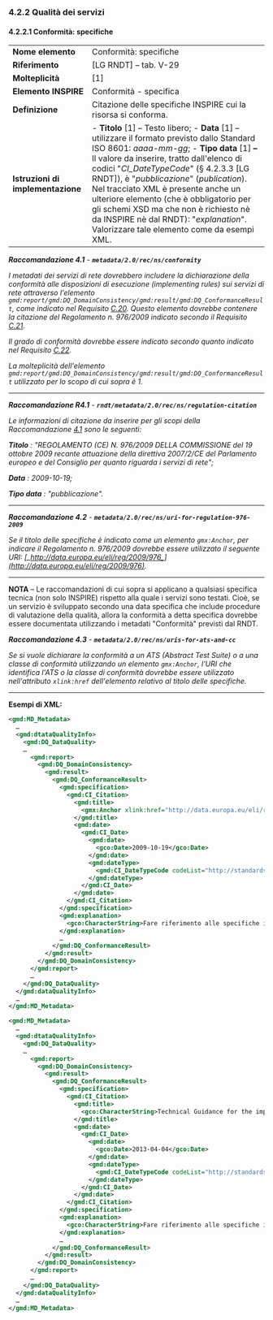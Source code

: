 ### 4.2.2 Qualità dei servizi

#### 4.2.2.1 Conformità: specifiche

|  |  |
| --- | --- |
| **Nome elemento** | Conformità: specifiche |
| **Riferimento** | [LG RNDT] – tab. V-29 |
| **Molteplicità** | [1] |
| **Elemento INSPIRE** | Conformità - specifica |
| **Definizione** | Citazione delle specifiche INSPIRE cui la risorsa si conforma. |
| **Istruzioni di implementazione** | - **Titolo** [1] – Testo libero; - **Data** [1] – utilizzare il formato previsto dallo Standard ISO 8601: _aaaa-mm-gg_; - **Tipo data** [1] **–** Il valore da inserire, tratto dall&#39;elenco di codici &quot;_CI\_DateTypeCode_&quot; (§ 4.2.3.3 [LG RNDT]), è &quot;_pubblicazione_&quot; (_publication_). Nel tracciato XML è presente anche un ulteriore elemento (che è obbligatorio per gli schemi XSD ma che non è richiesto nè da INSPIRE nè dal RNDT): &quot;_explanation_&quot;. Valorizzare tale elemento come da esempi XML. |

<a name=rec4.1>***Raccomandazione 4.1**</a> - **```metadata/2.0/rec/ns/conformity```***

*I metadati dei servizi di rete dovrebbero includere la dichiarazione della conformità alle disposizioni di esecuzione (implementing rules) sui servizi di rete attraverso l&#39;elemento ```gmd:report/gmd:DQ_DomainConsistency/gmd:result/gmd:DQ_ConformanceResult```, come indicato nel Requisito [C.20](../../common/data-quality.md#C.20). Questo elemento dovrebbe contenere la citazione del Regolamento n. 976/2009 indicato secondo il Requisito [C.21](../../common/data-quality.md#C.21).*

*Il grado di conformità dovrebbe essere indicato secondo quanto indicato nel Requisito [C.22](../../common/data-quality.md#C.22).*

*La molteplicità dell&#39;elemento ```gmd:report/gmd:DQ_DomainConsistency/gmd:result/gmd:DQ_ConformanceResult``` utilizzato per lo scopo di cui sopra è 1.*

---

***Raccomandazione R4.1** - **```rndt/metadata/2.0/rec/ns/regulation-citation```***

*Le informazioni di citazione da inserire per gli scopi della Raccomandazione [4.1](#rec4.1) sono le seguenti:*

***Titolo** : &quot;REGOLAMENTO (CE) N. 976/2009 DELLA COMMISSIONE del 19 ottobre 2009 recante attuazione della direttiva 2007/2/CE del Parlamento europeo e del Consiglio per quanto riguarda i servizi di rete&quot;;*

***Data** : 2009-10-19;*

***Tipo data** : &quot;pubblicazione&quot;.*

---

***Raccomandazione 4.2** - **```metadata/2.0/rec/ns/uri-for-regulation-976-2009```***

*Se il titolo delle specifiche è indicato come un elemento ```gmx:Anchor```, per indicare il Regolamento n. 976/2009 dovrebbe essere utilizzato il seguente URI: [_http://data.europa.eu/eli/reg/2009/976_](http://data.europa.eu/eli/reg/2009/976).*

---

**NOTA** – Le raccomandazioni di cui sopra si applicano a qualsiasi specifica tecnica (non solo INSPIRE) rispetto alla quale i servizi sono testati. Cioè, se un servizio è sviluppato secondo una data specifica che include procedure di valutazione della qualità, allora la conformità a detta specifica dovrebbe essere documentata utilizzando i metadati &quot;Conformità&quot; previsti dal RNDT.

***Raccomandazione 4.3** - **```metadata/2.0/rec/ns/uris-for-ats-and-cc```***

*Se si vuole dichiarare la conformità a un ATS (Abstract Test Suite) o a una classe di conformità utilizzando un elemento ```gmx:Anchor```, l&#39;URI che identifica l&#39;ATS o la classe di conformità dovrebbe essere utilizzato nell&#39;attributo ```xlink:href``` dell&#39;elemento relativo al titolo delle specifiche.*

---

**Esempi di XML:**

```xml
<gmd:MD_Metadata>
  …
  <gmd:dtataQualityInfo>
    <gmd:DQ_DataQuality>
    …
      <gmd:report>
        <gmd:DQ_DomainConsistency>
          <gmd:result>
            <gmd:DQ_ConformanceResult>
              <gmd:specification>
                <gmd:CI_Citation>
                  <gmd:title>
                    <gmx:Anchor xlink:href="http://data.europa.eu/eli/reg/2009/976">REGOLAMENTO (CE) N. 976/2009 DELLA COMMISSIONE del 19 ottobre 2009 recante attuazione della direttiva 2007/2/CE del Parlamento europeo e del Consiglio per quanto riguarda i servizi di rete</gmx:Anchor>
                  </gmd:title>
                  <gmd:date>
                    <gmd:CI_Date>
                      <gmd:date>
                        <gco:Date>2009-10-19</gco:Date>
                      </gmd:date>
                      <gmd:dateType>
                        <gmd:CI_DateTypeCode codeList="http://standards.iso.org/iso/19139/resources/gmxCodelists.xml#CI_DateTypeCode" codeListValue="publication">pubblicazione</gmd:CI_DateTypeCode>
                      </gmd:dateType>
                    </gmd:CI_Date>
                  </gmd:date>
                </gmd:CI_Citation>
              </gmd:specification>
              <gmd:explanation>
                <gco:CharacterString>Fare riferimento alle specifiche indicate</gco:CharacterString>
              </gmd:explanation>
              …
            </gmd:DQ_ConformanceResult>
          </gmd:result>
        </gmd:DQ_DomainConsistency>
      </gmd:report>
      …
    </gmd:DQ_DataQuality>
  </gmd:dataQualityInfo>
  …
</gmd:MD_Metadata>
```

```xml
<gmd:MD_Metadata>
  …
  <gmd:dtataQualityInfo>
    <gmd:DQ_DataQuality>
    …
      <gmd:report>
        <gmd:DQ_DomainConsistency>
          <gmd:result>
            <gmd:DQ_ConformanceResult>
              <gmd:specification>
                <gmd:CI_Citation>
                  <gmd:title>
                    <gco:CharacterString>Technical Guidance for the implementation of INSPIRE View Services</gco:CharacterString>
                  </gmd:title>
                  <gmd:date>
                    <gmd:CI_Date>
                      <gmd:date>
                        <gco:Date>2013-04-04</gco:Date>
                      </gmd:date>
                      <gmd:dateType>
                        <gmd:CI_DateTypeCode codeList="http://standards.iso.org/iso/19139/resources/gmxCodelists.xml#CI_DateTypeCode" codeListValue="publication">pubblicazione</gmd:CI_DateTypeCode>
                      </gmd:dateType>
                    </gmd:CI_Date>
                  </gmd:date>
                </gmd:CI_Citation>
              </gmd:specification>
              <gmd:explanation>
                <gco:CharacterString>Fare riferimento alle specifiche indicate</gco:CharacterString>
              </gmd:explanation>
              …
            </gmd:DQ_ConformanceResult>
          </gmd:result>
        </gmd:DQ_DomainConsistency>
      </gmd:report>
      …
    </gmd:DQ_DataQuality>
  </gmd:dataQualityInfo>
  …
</gmd:MD_Metadata>
```
